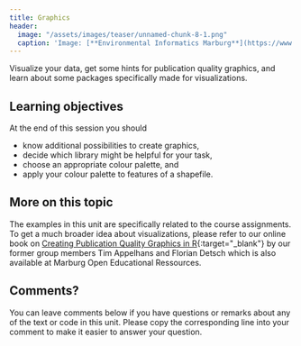 ```yaml
---
title: Graphics
header:
  image: "/assets/images/teaser/unnamed-chunk-8-1.png"
  caption: 'Image: [**Environmental Informatics Marburg**](https://www.uni-marburg.de/en/fb19/disciplines/physisch/environmentalinformatics)'
---
```


Visualize your data, get some hints for publication quality graphics, and learn about some packages specifically made for visualizations.

<!--more-->

## Learning objectives
At the end of this session you should
* know additional possibilities to create graphics,
* decide which library might be helpful for your task,
* choose an appropriate colour palette, and
* apply your colour palette to features of a shapefile.


## More on this topic
The examples in this unit are specifically related to the course assignments. 
To get a much broader idea about visualizations, 
please refer to our online book on [Creating Publication Quality Graphics in R](https://ilias.uni-marburg.de/data/UNIMR/lm_data/lm_2092231/index.html){:target="_blank"} by our former group members Tim Appelhans and Florian Detsch which is also available at Marburg Open Educational Ressources.


## Comments?
You can leave comments below if you have questions or remarks about any of the text or code in this unit. 
Please copy the corresponding line into your comment to make it easier to answer your question.

<script src="https://utteranc.es/client.js" repo="GeoMOER/moer-mpg-data-analysis" issue-term="moer-mpg-data-analysis_unit11" theme="github-light" crossorigin="anonymous" async> </script> 
